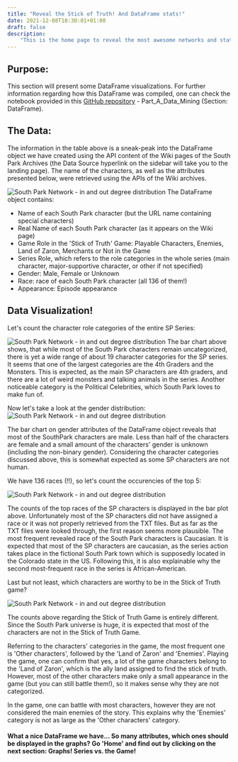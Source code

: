 ```yaml
---
title: "Reveal the Stick of Truth! And DataFrame stats!"
date: 2021-12-08T18:30:01+01:00
draft: false
description: 
    "This is the home page to reveal the most awesome networks and stats about South Park!"
---
```

Purpose:
---
This section will present some DataFrame visualizations. 
For further information regarding how this DataFrame was compiled, one can check the notebook provided in this [GitHub repository](https://github.com/TeoAndB/SouthPark_NetworkAnalysis) - Part_A_Data_Mining (Section: DataFrame).

The Data:
---
The information in the table above is a sneak-peak into the DataFrame object we have created using the API content of the Wiki pages of the South Park Archives (the Data Source hyperlink on the sidebar will take you to the landing page).
The name of the characters, as well as the attributes presented below, were retrieved using the APIs of the Wiki archives.

![South Park Network - in and out degree distribution](/dataframe_img/SocialGraphs_DataFrame_2.png)
The DataFrame object contains:
- Name of each South Park character (but the URL name containing special characters)
- Real Name of each South Park character (as it appears on the Wiki page)
- Game Role in the 'Stick of Truth' Game: Playable Characters, Enemies, Land of Zaron, Merchants or Not in the Game
- Series Role, which refers to the role categories in the whole series (main character, major-supportive character, or other if not specified)
- Gender: Male, Female or Unknown
- Race: race of each South Park character (all 136 of them!)
- Appearance: Episode appearance

Data Visualization!
---
Let's count the character role categories of the entire SP Series:

![South Park Network - in and out degree distribution](/dataframe_img/DF_series_categories_count.png)
The bar chart above shows, that while most of the South Park characters remain uncategorized, there is yet a wide range of about 19 character categories for the SP series. It seems that one of the largest categories are the 4th Graders and the Monsters. This is expected, as the main SP characters are 4th graders, and there are a lot of weird monsters and talking animals in the series. Another noticeable category is the Political Celebrities, which South Park loves to make fun of.


Now let's take a look at the gender distribution:
![South Park Network - in and out degree distribution](/dataframe_img/DF_gender_count.png)

The bar chart on gender attributes of the DataFrame object reveals that most of the SouthPark characters are male. Less than half of the characters are female and a small amount of the characters' gender is unknown (including the non-binary gender). Considering the character categories discussed above, this is somewhat expected as some SP characters are not human.

We have 136 races (!!), so let's count the occurencies of the top 5:

![South Park Network - in and out degree distribution](/dataframe_img/DF_topraces_count.png)

The counts of the top races of the SP characters is displayed in the bar plot above. Unfortunately most of the SP characters did not have assigned a race or it was not properly retrieved from the TXT files. But as far as the TXT files were looked through, the first reason seems more plausible. The most frequent revealed race of the South Park characters is Caucasian. It is expected that most of the SP characters are caucasian, as the series action takes place in the fictional South Park town which is supposedly located in the Colorado state in the US. Following this, it is also explainable why the second most-frequent race in the series is African-American.

Last but not least, which characters are worthy to be in the Stick of Truth game?

![South Park Network - in and out degree distribution](/dataframe_img/DF_count_game.png)

The counts above regarding the Stick of Truth Game is entirely different. Since the South Park universe is huge, it is expected that most of the characters are not in the Stick of Truth Game.

Referring to the characters' categories in the game, the most frequent one is 'Other characters', followed by the 'Land of Zaron' and 'Enemies'. Playing the game, one can confirm that yes, a lot of the game characters belong to the 'Land of Zaron', which is the ally land assigned to find the stick of truth. However, most of the other characters make only a small appearance in the game (but you can still battle them!), so it makes sense why they are not categorized. 

In the game, one can battle with most characters, however they are not considered the main enemies of the story. This explains why the 'Enemies' category is not as large as the 'Other characters' category.

#### What a nice DataFrame we have... So many attributes, which ones should be displayed in the graphs? Go 'Home' and find out by clicking on the next section: Graphs! Series vs. the Game! 